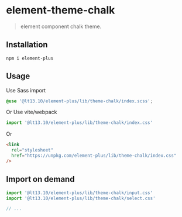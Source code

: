 # element-theme-chalk

> element component chalk theme.

## Installation

```shell
npm i element-plus
```

## Usage

Use Sass import

```css
@use '@lt13.10/element-plus/lib/theme-chalk/index.scss';
```

Or Use vite/webpack

```javascript
import '@lt13.10/element-plus/lib/theme-chalk/index.css'
```

Or

```html
<link
  rel="stylesheet"
  href="https://unpkg.com/element-plus/lib/theme-chalk/index.css"
/>
```

## Import on demand

```javascript
import '@lt13.10/element-plus/lib/theme-chalk/input.css'
import '@lt13.10/element-plus/lib/theme-chalk/select.css'

// ...
```

